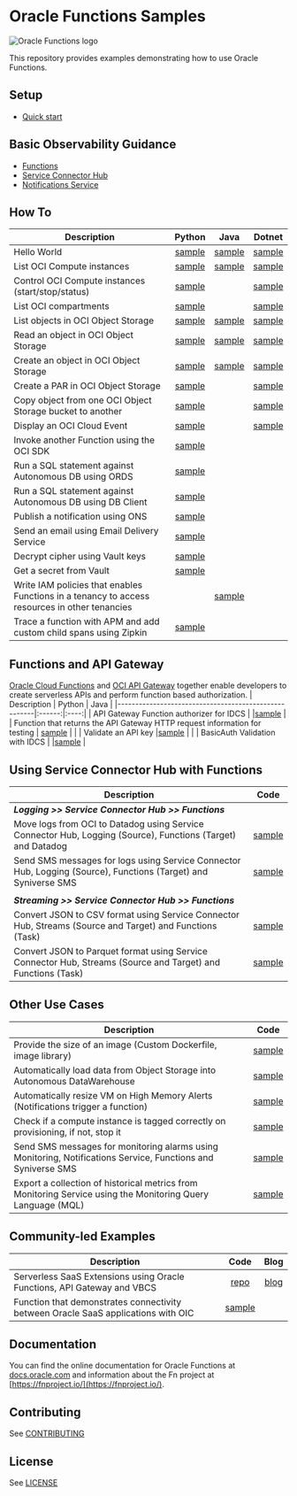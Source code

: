 # Oracle Functions Samples

![Oracle Functions logo](./images/FunctionsLogo_16x16.png)

This repository provides examples demonstrating how to use Oracle Functions.

## Setup
* [Quick start](https://docs.oracle.com/en-us/iaas/Content/Functions/Tasks/functionsquickstartguidestop.htm)

## Basic Observability Guidance
* [Functions](./samples/basic-observability/functions.md)
* [Service Connector Hub](./samples/basic-observability/service-connector-hub.md)
* [Notifications Service](./samples/basic-observability/notifications.md)

## How To
| Description                                          | Python | Java | Dotnet |
|------------------------------------------------------|:------:|:----:|:----:|
| Hello World                                          |[sample](./samples/helloworld)|[sample](./samples/helloworld)|[sample](./samples/helloworld)|
| List OCI Compute instances                           |[sample](./samples/oci-list-instances-python)|[sample](./samples/oci-list-instances-java)|[sample](./samples/oci-list-instances-dotnet)|
| Control OCI Compute instances (start/stop/status)    |[sample](./samples/oci-compute-control-python)||[sample](./samples/oci-compute-control-dotnet)|
| List OCI compartments                                |[sample](./samples/oci-list-compartments-python)||[sample](./samples/oci-list-compartments-dotnet)|
| List objects in OCI Object Storage                   |[sample](./samples/oci-objectstorage-list-objects-python)|[sample](./samples/oci-objectstorage-list-objects-java)|[sample](./samples/oci-objectstorage-list-objects-dotnet)|
| Read an object in OCI Object Storage                 |[sample](./samples/oci-objectstorage-get-object-python)|[sample](./samples/oci-objectstorage-get-object-java)|[sample](./samples/oci-objectstorage-get-object-dotnet)|
| Create an object in OCI Object Storage               |[sample](./samples/oci-objectstorage-put-object-python)|[sample](./samples/oci-objectstorage-put-object-java)|[sample](./samples/oci-objectstorage-put-object-dotnet)|
| Create a PAR in OCI Object Storage                   |[sample](./samples/oci-objectstorage-create-par-python)||[sample](./samples/oci-objectstorage-create-par-dotnet)|
| Copy object from one OCI Object Storage bucket to another |[sample](./samples/oci-objectstorage-copy-objects-python)||[sample](./samples/oci-objectstorage-copy-objects-dotnet)|
| Display an OCI Cloud Event                           |[sample](./samples/oci-event-display-python)||[sample](./samples/oci-event-display-dotnet)|
| Invoke another Function using the OCI SDK            |[sample](./samples/oci-invoke-function-python)|||
| Run a SQL statement against Autonomous DB using ORDS | [sample](./samples/oci-adb-ords-runsql-python) | 
| Run a SQL statement against Autonomous DB using DB Client |[sample](./samples/oci-adb-client-runsql-python)|| 
| Publish a notification using ONS                     |[sample](./samples/oci-ons-publish-python)|
| Send an email using Email Delivery Service           |[sample](./samples/oci-email-send-python)|
| Decrypt cipher using Vault keys                      |[sample](./samples/oci-vault-decrypt-python)
| Get a secret from Vault                              |[sample](./samples/oci-vault-get-secret-python)|
| Write IAM policies that enables Functions in a tenancy to access resources in other tenancies ||[sample](./samples/oci-cross-tenancy-policies-java)
| Trace a function with APM and add custom child spans using Zipkin |[sample](./samples/trace-functions-with-apm)|

## Functions and API Gateway
[Oracle Cloud Functions](https://www.oracle.com/cloud-native/functions/) and [OCI API Gateway](https://www.oracle.com/api) together enable developers to create serverless APIs and perform function based authorization.
| Description                                          | Python | Java | 
|------------------------------------------------------|:------:|:----:|
| API Gateway Function authorizer for IDCS             | |[sample](./samples/oci-apigw-authorizer-idcs-java) |
| Function that returns the API Gateway HTTP request information for testing | [sample](./samples/oci-apigw-display-httprequest-info-python) | |
| Validate an API key   |[sample](./samples/oci-apigw-apikey-validation-python) | |
| BasicAuth Validation with IDCS | |[sample](./samples/oci-apigw-idcs-auth-basic) |


## Using Service Connector Hub with Functions
| Description                                          | Code |
|------------------------------------------------------|:------:|
| _**Logging >> Service Connector Hub >> Functions**_ | |
| Move logs from OCI to Datadog using Service Connector Hub, Logging (Source), Functions (Target) and Datadog | [sample](./samples/oci-logs-datadog) |
| Send SMS messages for logs using Service Connector Hub, Logging (Source), Functions (Target) and Syniverse SMS | [sample](./samples/oci-notification-syniverse) |
| | |
| _**Streaming >> Service Connector Hub >> Functions**_ | |
| Convert JSON to CSV format using Service Connector Hub, Streams (Source and Target) and Functions (Task) | [sample](./samples/oci-serviceconnector-streaming-json-to-csv-python) |
| Convert JSON to Parquet format using Service Connector Hub, Streams (Source and Target) and Functions (Task) | [sample](./samples/oci-serviceconnector-streaming-json-to-parquet-python) |


## Other Use Cases
| Description                                          | Code |
|------------------------------------------------------|:------:|
| Provide the size of an image (Custom Dockerfile, image library) | [sample](./samples/imagedims-python) |
| Automatically load data from Object Storage into Autonomous DataWarehouse | [sample](./samples/oci-load-file-into-adw-python) |
| Automatically resize VM on High Memory Alerts (Notifications trigger a function) | [sample](./samples/oci-ons-compute-shape-increase-python) |
| Check if a compute instance is tagged correctly on provisioning, if not, stop it | [sample](./samples/oci-stop-untagged-instance-python) |
| Send SMS messages for monitoring alarms using Monitoring, Notifications Service, Functions and Syniverse SMS | [sample](./samples/oci-notification-syniverse) |
| Export a collection of historical metrics from Monitoring Service using the Monitoring Query Language (MQL)  | [sample](./samples/oci-monitoring-metric-export-python) |


## Community-led Examples
| Description                                          | Code | Blog |
|------------------------------------------------------|:------:|:----:|
| Serverless SaaS Extensions using Oracle Functions, API Gateway and VBCS | [repo](https://github.com/oracle/cloud-asset-fusion-serverless-vbcs-sample) | [blog](https://www.ateam-oracle.com/the-cloud-native-approach-to-extending-your-saas-applications)
| Function that demonstrates connectivity between Oracle SaaS applications with OIC | [sample](./samples/oci-oic-hcm-object-upload)|

## Documentation

You can find the online documentation for Oracle Functions at [docs.oracle.com](https://docs.cloud.oracle.com/iaas/Content/Functions/Concepts/functionsoverview.htm) and information about the Fn project at [https://fnproject.io/](https://fnproject.io/).

## Contributing

See [CONTRIBUTING](./CONTRIBUTING.md)

## License

See [LICENSE](./LICENSE.txt)
